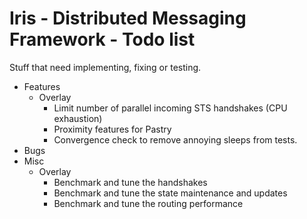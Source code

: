   Iris - Distributed Messaging Framework - Todo list
======================================================

Stuff that need implementing, fixing or testing.

- Features
    - Overlay
        - Limit number of parallel incoming STS handshakes (CPU exhaustion)
        - Proximity features for Pastry
        - Convergence check to remove annoying sleeps from tests. 
- Bugs
- Misc
    - Overlay
        - Benchmark and tune the handshakes
        - Benchmark and tune the state maintenance and updates
        - Benchmark and tune the routing performance
